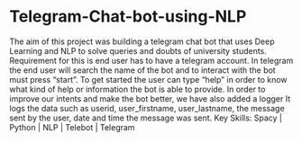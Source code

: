 # Telegram-Chat-bot-using-NLP
The aim of this project was building a telegram chat bot that uses Deep Learning and NLP to solve queries and doubts of university students. Requirement for this is end user has to have a telegram account. In telegram the end user will search the name of the bot and to interact with the bot must press “start”. To get started the user can type “help” in order to know what kind of help or information the bot is able to provide. In order to improve our intents and make the bot better, we have also added a logger It logs the data such as userid, user_firstname, user_lastname, the message sent by the user, date and time the message was sent.
Key Skills: Spacy | Python | NLP | Telebot | Telegram
